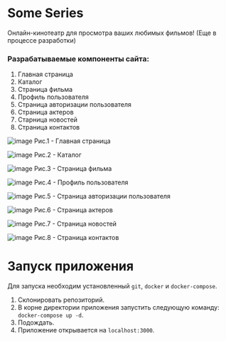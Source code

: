 # Some Series

Онлайн-кинотеатр для просмотра ваших любимых фильмов! (Еще в процессе разработки)

### Разрабатываемые компоненты сайта:

1) Главная страница
2) Каталог
3) Страница фильма
4) Профиль пользователя
5) Страница авторизации пользователя
6) Страница актеров
7) Старница новостей
8) Страница контактов


![image](https://github.com/DanKlint/SomeSeries/assets/108864135/4858492f-7c99-410b-aab8-5ad692a3007a)
Рис.1 - Главная страница

![image](https://github.com/DanKlint/SomeSeries/assets/108864135/f82f6657-69c6-430d-a7ea-ddd26596a2a6)
Рис.2 - Каталог

![image](https://github.com/DanKlint/SomeSeries/assets/108864135/8eced223-6db7-484c-8434-78439b71e4a3)
Рис.3 - Страница фильма

![image](https://github.com/DanKlint/SomeSeries/assets/108864135/490858a6-3504-46f7-b426-b29dcc22bb5c)
Рис.4 - Профиль пользователя

![image](https://github.com/DanKlint/SomeSeries/assets/108864135/5103d785-f54c-4e7b-b10c-5b24630a67c3)
Рис.5 - Страница авторизации пользователя

![image](https://github.com/DanKlint/SomeSeries/assets/108864135/020d1a3c-210e-4873-a349-3bff48c645ad)
Рис.6 - Страница актеров

![image](https://github.com/DanKlint/SomeSeries/assets/108864135/78067763-46b6-4f3e-9c61-27c5b9d599f5)
Рис.7 - Страница новостей

![image](https://github.com/DanKlint/SomeSeries/assets/108864135/43f7798a-4ef9-4a3c-8b34-0ef812cb0bd7)
Рис.8 - Страница контактов

# Запуск приложения

Для запуска необходим установленный `git`, `docker` и `docker-compose`.
1. Склонировать репозиторий.
2. В корне директории приложения запустить следующую команду: `docker-compose up -d`.
3. Подождать.
4. Приложение открывается на `localhost:3000`.
